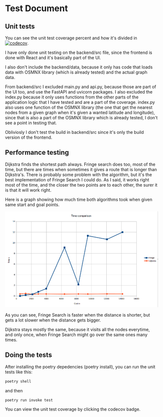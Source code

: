 # Test Document

## Unit tests
You can see the unit test coverage percent and how it's divided in [![codecov](https://codecov.io/gh/roosahut/tiralabra/branch/main/graph/badge.svg?token=HY1aerZ5ob)](https://codecov.io/gh/roosahut/tiralabra).

I have only done unit testing on the backend/src file, since the frontend is done with React and it's basically part of the UI.

I also don't include the backend/data, because it only has code that loads data with OSMNX library (which is already tested) and the actual graph data.

From backend/src I excluded main.py and api.py, because those are part of the UI too, and use the FastAPI and uvicorn packages. I also excluded the index.py
because it only uses functions from the other parts of the application logic that I have tested and are a part of the coverage. index.py also uses one function of the OSMNX library 
(the one that get the nearest nodes from a given graph when it's given a wanted latitude and longitude), since that is also a part of the OSMNX library which is already tested, I don't see a point in testing that.

Obliviosly I don't test the build in backend/src since it's only the build version of the frontend.

## Performance testing

Dijkstra finds the shortest path always. Fringe search does too, most of the time, but there are times when sometimes it gives a route that is longer than Dijkstra's. There is probably some problem with the algorithm, but it's the best implementation of Fringe Search I could do. As I said, it works right most of the time, and the closer the two points are to each other, the surer it is that it will work right.

Here is a graph showing how much time both algorithms took when given same start and goal points. 

![timecomparison](https://github.com/roosahut/tiralabra/blob/main/documentation/pictures/timecomparison.png)

As you can see, Fringe Search is faster when the distance is shorter, but gets a lot slower when the distance gets bigger.

Dijkstra stays mostly the same, because it visits all the nodes everytime, and only once, when Fringe Search might go over the same ones many times.

## Doing the tests

After installing the poetry depedencies (poetry install), you can run the unit tests like this:
```bash
poetry shell
```
and then
```bash
poetry run invoke test
```

You can view the unit test coverage by clicking the codecov badge.
